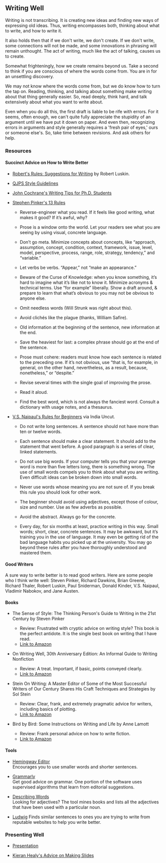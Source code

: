 ## Writing Well

Writing is not transcribing. It is creating new ideas and finding new ways of expressing old ideas. Thus, writing encompasses both, thinking about what to write, and how to write it.

It also holds then that if we don't write, we don't create. If we don't write, some connections will not be made, and some innovations in phrasing will remain unthought. The act of writing, much like the act of talking, causes us to create.

Somewhat frighteningly, how we create remains beyond us. Take a second to think if you are conscious of where the words come from. You are in for an unsettling discovery.

We may not know where the words come from, but we do know how to turn the tap on. Reading, thinking, and talking about something make writing about that thing generally easier. So, read deeply, think hard, and talk extensively about what you want to write about.

Even when you do all this, the first draft is liable to be rife with errors. For it seems, often enough, we can't quite fully appreciate the stupidity of an argument until we have put it down on paper. And even then, recognizing errors in arguments and style generally requires a 'fresh pair of eyes,' ours or someone else's. So, take time between revisions. And ask others for help.

### Resources

#### Succinct Advice on How to Write Better

* [Robert's Rules: Suggestions for Writing](lit/Roberts-Rules-January-2013.pdf) by Robert Luskin.</li>

* [QJPS Style Guidelines](lit/QJPS-Style-Guidelines.pdf)</a></li>

* [John Cochrane's Writing Tips for Ph.D. Students](lit/phd_paper_writing.pdf)

* [Stephen Pinker's 13 Rules](https://twitter.com/sapinker/status/1084490338629242880)
    
    * Reverse-engineer what you read. If it feels like good writing, what makes it good? If it’s awful, why?
    
    * Prose is a window onto the world. Let your readers see what you are seeing by using visual, concrete language.
    
    * Don’t go meta. Minimize concepts about concepts, like “approach, assumption, concept, condition, context, framework, issue, level, model, perspective, process, range, role, strategy, tendency,” and “variable.”
    
    * Let verbs be verbs. “Appear,” not “make an appearance.”
    
    * Beware of the Curse of Knowledge: when you know something, it’s hard to imagine what it’s like not to know it. Minimize acronyms & technical terms. Use “for example” liberally. Show a draft around, & prepare to learn that what’s obvious to you may not be obvious to anyone else.
    
    * Omit needless words (Will Strunk was right about this).
    
    * Avoid clichés like the plague (thanks, William Safire).
    
    * Old information at the beginning of the sentence, new information at the end.
    
    * Save the heaviest for last: a complex phrase should go at the end of the sentence.
    
    * Prose must cohere: readers must know how each sentence is related to the preceding one. If it’s not obvious, use “that is, for example, in general, on the other hand, nevertheless, as a result, because, nonetheless,” or “despite.”
    
    * Revise several times with the single goal of improving the prose.
    
    * Read it aloud.
    
    * Find the best word, which is not always the fanciest word. Consult a dictionary with usage notes, and a thesaurus.

* [V.S. Naipaul's Rules for Beginners](http://www.indiauncut.com/iublog/article/vs-naipauls-advice-to-writers-rules-for-beginners/) via India Uncut.

    * Do not write long sentences. A sentence should not have more than ten or twelve words.
    
    * Each sentence should make a clear statement. It should add to the statement that went before. A good paragraph is a series of clear, linked statements.
 
    *  Do not use big words. If your computer tells you that your average word is more than five letters long, there is something wrong. The use of small words compels you to think about what you are writing. Even difficult ideas can be broken down into small words.
      
    *  Never use words whose meaning you are not sure of. If you break this rule you should look for other work.
      
    *  The beginner should avoid using adjectives, except those of colour, size and number. Use as few adverbs as possible.
      
    *  Avoid the abstract. Always go for the concrete.
    
    *  Every day, for six months at least, practice writing in this way. Small words; short, clear, concrete sentences. It may be awkward, but it’s training you in the use of language. It may even be getting rid of the bad language habits you picked up at the university. You may go beyond these rules after you have thoroughly understood and mastered them.</li>

#### Good Writers

A sure way to write better is to read good writers. Here are some people who I think write well: Steven Pinker, Richard Dawkins, Brian Greene, Richard Thaler, Robert Luskin, Paul Sniderman, Donald Kinder, V.S. Naipaul, Vladimir Nabokov, and Jane Austen.

#### Books

* The Sense of Style: The Thinking Person's Guide to Writing in the 21st Century by Steven Pinker  
  - Review: Frustrated with cryptic advice on writing style? This book is the perfect antidote. It is the single best book on writing that I have read.
  - [Link to Amazon](https://smile.amazon.com/Sense-Style-Thinking-Persons-Writing/dp/0143127799/)

* On Writing Well, 30th Anniversary Edition: An Informal Guide to Writing Nonfiction
  - Review: A treat. Important, if basic, points conveyed clearly.
  - [Link to Amazon](https://smile.amazon.com/Writing-Well-30th-Anniversary-Nonfiction-ebook/dp/B0090RVGW0/)
 
* Stein On Writing: A Master Editor of Some of the Most Successful Writers of Our Century Shares His Craft Techniques and Strategies by Sol Stein  
  - Review: Clear, frank, and extremely pragmatic advice for writers, including basics of plotting. 
  - [Link to Amazon](https://smile.amazon.com/Stein-Writing-Successful-Techniques-Strategies/dp/0312254210/)

* Bird by Bird: Some Instructions on Writing and Life by Anne Lamott  
  - Review: Frank personal advice on how to write fiction. 
  - [Link to Amazon](https://smile.amazon.com/Bird-Some-Instructions-Writing-Life/dp/0385480016/)

#### Tools

* [Hemingway Editor](http://www.hemingwayapp.com)  
  Encourages you to use smaller words and shorter sentences.

* [Grammarly](http://grammarly.com)  
   Get good advice on grammar. One portion of the software uses supervised algorithms that learn from editorial suggestions.

* [Describing Words](http://describingwords.io)  
  Looking for adjectives? The tool mines books and lists all the adjectives that have been used with a particular noun.

* [Ludwig](https://ludwig.guru/)
  Finds similar sentences to ones you are trying to write from reputable websites to help you write better.
 
### Presenting Well

* [Presentation](https://htmlpreview.github.io/?https://github.com/soodoku/on-writing/blob/master/present/present.html#/)

* [Kieran Healy's Advice on Making Slides](https://kieranhealy.org/blog/archives/2018/03/24/making-slides/)
